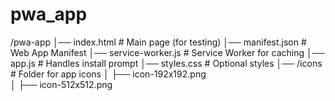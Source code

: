 # pwa_app

/pwa-app
│── index.html              # Main page (for testing)
│── manifest.json           # Web App Manifest
│── service-worker.js       # Service Worker for caching
│── app.js                  # Handles install prompt
│── styles.css              # Optional styles
│── /icons                  # Folder for app icons
│   ├── icon-192x192.png  
│   ├── icon-512x512.png  